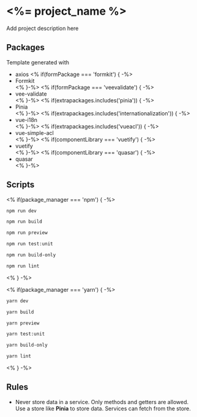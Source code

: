 # <%= project_name %>

Add project description here

## Packages
Template generated with
* axios
<% if(formPackage === 'formkit') { -%>
* Formkit  
<% }-%>
<% if(formPackage === 'veevalidate') { -%>
* vee-validate  
<% }-%>
<% if(extrapackages.includes('pinia')) { -%>
* Pinia  
<% }-%>
<% if(extrapackages.includes('internationalization')) { -%>
* vue-i18n  
<% }-%>
<% if(extrapackages.includes('vueacl')) { -%>
* vue-simple-acl  
<% }-%>
<% if(componentLibrary === 'vuetify') { -%>
* vuetify  
<% }-%>
<% if(componentLibrary === 'quasar') { -%>
* quasar  
<% }-%>

## Scripts
<% if(package_manager === 'npm') { -%>
```bash
npm run dev
```

```bash
npm run build
```

```bash
npm run preview
```

```bash
npm run test:unit
```


```bash
npm run build-only
```


```bash
npm run lint
```
<% } -%>

<% if(package_manager === 'yarn') { -%>
```bash
yarn dev
```

```bash
yarn build
```

```bash
yarn preview
```

```bash
yarn test:unit
```


```bash
yarn build-only
```


```bash
yarn lint
```
<% } -%>


## Rules
* Never store data in a service. Only methods and getters are allowed. Use a store like **Pinia** to store data. Services can fetch from the store.